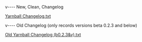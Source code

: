 v---- New, Clean, Changelog

[Yarnball Changelog.txt](https://github.com/BlueberryYum-Scratch/Changelogs/files/8401830/Yarnball.Changelog.txt)

v----  Old Changelog (only records versions beta 0.2.3 and below)

[Old Yarnball Changelog (b0.2.3&v).txt](https://github.com/BlueberryYum-Scratch/Changelogs/files/8387125/Old.Yarnball.Changelog.b0.2.3.txt)
